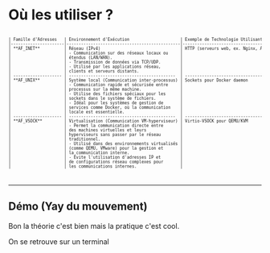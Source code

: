 # Où les utiliser ?

<pre v-click style="font-size:0.5rem;">

| Famille d'Adresses   | Environnement d'Exécution                     | Exemple de Technologie Utilisant l'AF                       |
|----------------------|-----------------------------------------------|-------------------------------------------------------------|
| **AF_INET**          | Réseau (IPv4)                                 | HTTP (serveurs web, ex. Nginx, Apache)                      |
|                      | - Communication sur des réseaux locaux ou     |                                                             |
|                      | étendus (LAN/WAN).                            |                                                             |
|                      | - Transmission de données via TCP/UDP.        |                                                             |
|                      | - Utilisé par les applications réseau,        |                                                             |
|                      | clients et serveurs distants.                 |                                                             |
| -------------------- | --------------------------------------------  | ----------------------------------------------------------- |
| **AF_UNIX**          | Système local (Communication inter-processus) | Sockets pour Docker daemon                                  |
|                      | - Communication rapide et sécurisée entre     |                                                             |
|                      | processus sur la même machine.                |                                                             |
|                      | - Utilise des fichiers spéciaux pour les      |                                                             |
|                      | sockets dans le système de fichiers.          |                                                             |
|                      | - Idéal pour les systèmes de gestion de       |                                                             |
|                      | services comme Docker, où la communication    |                                                             |
|                      | locale est essentielle.                       |                                                             |
| -------------------- | --------------------------------------------  | ----------------------------------------------------------- |
| **AF_VSOCK**         | Virtualisation (Communication VM-hyperviseur) | Virtio-VSOCK pour QEMU/KVM                                  |
|                      | - Permet la communication directe entre       |                                                             |
|                      | des machines virtuelles et leurs              |                                                             |
|                      | hyperviseurs sans passer par le réseau        |                                                             |
|                      | traditionnel.                                 |                                                             |
|                      | - Utilisé dans des environnements virtualisés |                                                             |
|                      | (comme QEMU, VMware) pour la gestion et       |                                                             |
|                      | la communication interne.                     |                                                             |
|                      | - Évite l'utilisation d'adresses IP et        |                                                             |
|                      | de configurations réseau complexes pour       |                                                             |
|                      | les communications internes.                  |                                                             |


</pre>

---

## Démo (Yay du mouvement)

Bon la théorie c'est bien mais la pratique c'est cool.

On se retrouve sur un terminal
